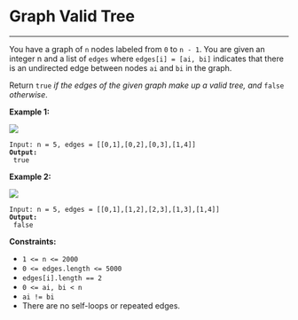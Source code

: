 # Graph Valid Tree

***

You have a graph of `n` nodes labeled from `0` to `n - 1`. You are given an integer n and a list of `edges` where `edges[i] = [ai, bi]` indicates that there is an undirected edge between nodes `ai` and `bi` in the graph.

Return `true` _if the edges of the given graph make up a valid tree, and_ `false` _otherwise_.

&#x20;

**Example 1:**

![](https://assets.leetcode.com/uploads/2021/03/12/tree1-graph.jpg)

<pre><code>Input: n = 5, edges = [[0,1],[0,2],[0,3],[1,4]]
<strong>Output:
</strong> true</code></pre>

**Example 2:**

![](https://assets.leetcode.com/uploads/2021/03/12/tree2-graph.jpg)

<pre><code>Input: n = 5, edges = [[0,1],[1,2],[2,3],[1,3],[1,4]]
<strong>Output:
</strong> false</code></pre>

&#x20;

**Constraints:**

* `1 <= n <= 2000`
* `0 <= edges.length <= 5000`
* `edges[i].length == 2`
* `0 <= ai, bi < n`
* `ai != bi`
* There are no self-loops or repeated edges.
